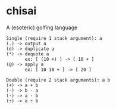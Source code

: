 # chisai
A (esoteric) golfing language

```
Single (require 1 stack argument): a
(.) -> output a
(d) -> duplicate a
(*) -> dequote a
       ex: [ (10 +) ] -> [ 10 + ]
(@) -> apply a
       ex: [ 10 10 + ] -> [ 20 ]

Double (require 2 stack arguments): a b
(+) -> a + b
(-) -> b - a
(⋅) -> a ⋅ b
(÷) -> a ÷ b
```